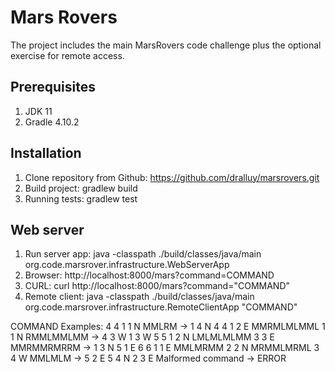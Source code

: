 # Mars Rovers 
The project includes the main MarsRovers code challenge plus the optional
exercise for remote access.

## Prerequisites

1. JDK 11
2. Gradle 4.10.2

## Installation

1. Clone repository from Github: https://github.com/dralluy/marsrovers.git
2. Build project: gradlew build
2. Running tests: gradlew test


## Web server
1. Run server app: java -classpath ./build/classes/java/main org.code.marsrover.infrastructure.WebServerApp
2. Browser:  http://localhost:8000/mars?command=COMMAND
3. CURL: curl http://localhost:8000/mars?command="COMMAND"
4. Remote client: java -classpath ./build/classes/java/main org.code.marsrover.infrastructure.RemoteClientApp "COMMAND"

COMMAND Examples:
4 4 1 1 N MMLRM -> 1 4 N
4 4 1 2 E MMRMLMLMML 1 1 N RMMLMMLMM -> 4 3 W 1 3 W
5 5 1 2 N LMLMLMLMM 3 3 E MMRMMRMRRM -> 1 3 N 5 1 E
6 6 1 1 E MMLMRMM 2 2 N MRMMLMRML 3 4 W MMLMLM -> 5 2 E 5 4 N 2 3 E
Malformed command -> ERROR
